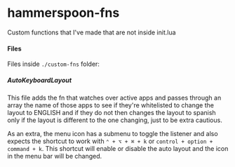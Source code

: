 # hammerspoon-fns
Custom functions that I've made that are not inside init.lua

#### Files

Files inside `./custom-fns` folder:

##### AutoKeyboardLayout
This file adds the fn that watches over active apps and passes through an array the name of those apps to see if they're whitelisted to change the layout to ENGLISH and if they do not then changes the layout to spanish only if the layout is different to the one changing, just to be extra cautious. 

As an extra, the menu icon has a submenu to toggle the listener and also expects the shortcut to work with `⌃ + ⌥ + ⌘ + k` or `control + option + command + k`. This shortcut will enable or disable the auto layout and the icon in the menu bar will be changed.